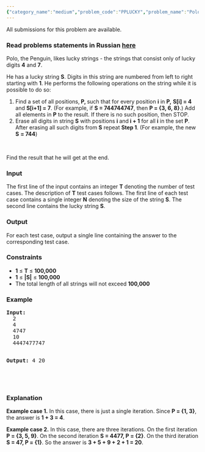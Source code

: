 ```yaml
---
{"category_name":"medium","problem_code":"PPLUCKY","problem_name":"Polo the Penguin and the Lucky String","languages_supported":{"0":"ADA","1":"ASM","2":"BASH","3":"BF","4":"C","5":"C99 strict","6":"CAML","7":"CLOJ","8":"CLPS","9":"CPP 4.3.2","10":"CPP 4.9.2","11":"CPP14","12":"CS2","13":"D","14":"ERL","15":"FORT","16":"FS","17":"GO","18":"HASK","19":"ICK","20":"ICON","21":"JAVA","22":"JS","23":"LISP clisp","24":"LISP sbcl","25":"LUA","26":"NEM","27":"NICE","28":"NODEJS","29":"PAS fpc","30":"PAS gpc","31":"PERL","32":"PERL6","33":"PHP","34":"PIKE","35":"PRLG","36":"PYTH","37":"PYTH 3.4","38":"RUBY","39":"SCALA","40":"SCM guile","41":"SCM qobi","42":"ST","43":"TCL","44":"TEXT","45":"WSPC"},"max_timelimit":1,"source_sizelimit":50000,"problem_author":"witua","problem_tester":null,"date_added":"21-09-2013","tags":{"0":"bit","1":"cook39","2":"fenwick","3":"medium","4":"segment","5":"witua"},"editorial_url":"http://discuss.codechef.com/problems/PPLUCKY","time":{"view_start_date":1382293800,"submit_start_date":1382293800,"visible_start_date":1382293800,"end_date":1735669800},"layout":"problem"}
---
```

<span class="solution-visible-txt">All submissions for this problem are available.</span><h3> Read problems statements in Russian <a target="_blank" href="http://www.codechef.com/download/translated/COOK39/russian/PPLUCKY.pdf">here</a></h3>
<p>Polo, the Penguin, likes lucky strings - the strings that consist only of lucky digits <b>4</b> and <b>7</b>.</p>
<p>He has a lucky string <b>S</b>. Digits in this string are numbered from left to right starting with <b>1</b>. He performs the following operations on the string while it is possible to do so:</p>
<ol>
<li> Find a set of all positions,<b> P, </b>such that for every position <b>i</b> in <b>P,</b> <b>S[i] = 4</b> and <b>S[i+1] = 7</b>. (For example, if <b>S = 744744747</b>, then <b>P = {3, 6, 8}</b>.) Add all elements in <b>P</b> to the result. If there is no such position, then STOP. </li>
<li> Erase all digits in string <b>S</b> with positions <b>i </b>and<b> i + 1</b> for all <b>i</b> in the set <b>P</b>. After erasing all such digits from <b>S</b> repeat <b>Step 1</b>. (For example, the new <b>S</b> <b>= 744</b>)</li>
</ol>
<p> </p>
<p>Find the result that he will get at the end.</p>
<h3>Input</h3>
<p> The first line of the input contains an integer <b>T</b> denoting the number of test cases. The description of <b>T</b> test cases follows. The first line of each test case contains a single integer <b>N</b> denoting the size of the string <b>S</b>. The second line contains the lucky string <b>S</b>.</p>
<h3>Output</h3>
<p>For each test case, output a single line containing the answer to the corresponding test case.</p>
<h3>Constraints</h3>
<ul>
<li><b>1</b> ≤ <b>T</b> ≤ <b>100,000</b></li>
<li><b>1</b> ≤ <b>|S|</b> ≤ <b>100,000</b></li>
<li>The total length of all strings will not exceed <b>100,000</b></li>
</ul>
<h3>Example</h3>
<pre><b>Input:</b>
  2
  4
  4747
  10
  4447477747
  
<b>Output:</b>
  4
  20
</pre><h3> </h3>
<h3>Explanation</h3>
<p><b>Example case 1.</b> In this case, there is just a single iteration. Since <b>P = {1, 3}</b>, the answer is <b>1 + 3 = 4</b>.</p>
<p><b>Example case 2.</b> In this case, there are three iterations. On the first iteration <b>P = {3, 5, 9}</b>. On the second iteration <b>S = 4477, P = {2}</b>. On the third iteration <b>S = 47, P = {1}</b>. So the answer is <b>3 + 5 + 9 + 2 + 1 = 20</b>.</p>
<p> </p>
